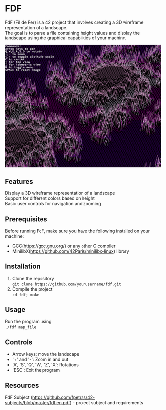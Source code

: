 # FDF
FdF (Fil de Fer) is a 42 project that involves creating a 3D wireframe representation of a landscape.  
The goal is to parse a file containing height values and display the landscape using the graphical capabilities of your machine.

![Fractal landscape](project_photos/elem-fract.png)

## Features
Display a 3D wireframe representation of a landscape  
Support for different colors based on height  
Basic user controls for navigation and zooming

## Prerequisites
Before running FdF, make sure you have the following installed on your machine:

- GCC(https://gcc.gnu.org/) or any other C compiler
- MinilibX(https://github.com/42Paris/minilibx-linux) library

## Installation
1. Clone the repository  
`git clone https://github.com/yourusername/fdf.git`  
2. Compile the project  
`cd fdf; make`

## Usage
Run the program using  
` ./fdf map_file `  

## Controls
- Arrow keys: move the landscape
- '+' and '-': Zoom in and out
- 'A', 'S', 'Q', 'W', 'Z', 'X': Rotations
- 'ESC': Exit the program

## Resources
FdF Subject (https://github.com/fpetras/42-subjects/blob/master/fdf.en.pdf) - project subject and requirements
